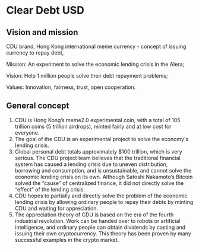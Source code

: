 # Clear Debt USD

## Vision and mission

CDU brand, Hong Kong international meme currency - concept of issuing currency to repay debt,

Mission: An experiment to solve the economic lending crisis in the AI ​​era;

Vision: Help 1 million people solve their debt repayment problems;

Values: Innovation, fairness, trust, open cooperation.

## General concept

1. CDU is Hong Kong’s meme2.0 experimental coin, with a total of 105 trillion coins (5 trillion airdrops), minted fairly and at low cost for everyone.
2. The goal of the CDU is an experimental project to solve the economy's lending crisis.
3. Global personal debt totals approximately $100 trillion, which is very serious. The CDU project team believes that the traditional financial system has caused a lending crisis due to uneven distribution, borrowing and consumption, and is unsustainable, and cannot solve the economic lending crisis on its own. Although Satoshi Nakamoto’s Bitcoin solved the “cause” of centralized finance, it did not directly solve the “effect” of the lending crisis.
4. CDU hopes to partially and directly solve the problem of the economic lending crisis by allowing ordinary people to repay their debts by minting CDU and waiting for appreciation.
5. The appreciation theory of CDU is based on the era of the fourth industrial revolution. Work can be handed over to robots or artificial intelligence, and ordinary people can obtain dividends by casting and issuing their own cryptocurrency. This theory has been proven by many successful examples in the crypto market.

